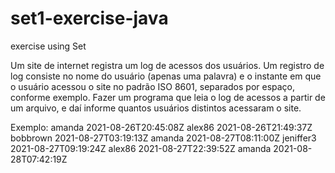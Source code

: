 # set1-exercise-java
exercise using Set

Um site de internet registra um log de acessos dos usuários. Um registro de log consiste no nome do usuário (apenas uma palavra) e o instante em que o usuário acessou o site no padrão ISO 8601, separados por espaço, conforme exemplo. Fazer um programa que leia o log de acessos a partir de um arquivo, e daí informe quantos usuários distintos acessaram o site.

Exemplo:
amanda 2021-08-26T20:45:08Z
alex86 2021-08-26T21:49:37Z
bobbrown 2021-08-27T03:19:13Z
amanda 2021-08-27T08:11:00Z
jeniffer3 2021-08-27T09:19:24Z
alex86 2021-08-27T22:39:52Z
amanda 2021-08-28T07:42:19Z
